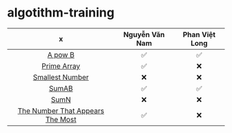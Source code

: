 # algotithm-training

| x| Nguyễn Văn Nam| Phan Việt Long|
| :-----: | :-----: | :-: |
| [A pow B](https://github.com/zukahai/algotithm-training/tree/main/a_pow_b)| ✅| ✅|
| [Prime Array](https://github.com/zukahai/algotithm-training/tree/main/prime_array)| ✅| ❌|
| [Smallest Number](https://github.com/zukahai/algotithm-training/tree/main/smallest_number)| ❌| ❌|
| [SumAB](https://github.com/zukahai/algotithm-training/tree/main/sum_a_b)| ✅| ✅|
| [SumN](https://github.com/zukahai/algotithm-training/tree/main/sum_n)| ❌| ❌|
| [The Number That Appears The Most](https://github.com/zukahai/algotithm-training/tree/main/the_number_that_appears_the_most)| ✅| ❌|

